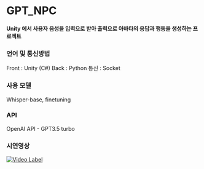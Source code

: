 # GPT_NPC
**Unity 에서 사용자 음성을 입력으로 받아 출력으로 아바타의 응답과 행동을 생성하는 프로젝트**

### 언어 및 통신방법
Front : Unity (C#)
Back : Python
통신 : Socket

### 사용 모델
Whisper-base, finetuning

### API
OpenAI API - GPT3.5 turbo

### 시연영상
[![Video Label](http://img.youtuve.com/vi/w72DnWwqslQ/0.jpg)](https://youtu.be/w72DnWwqslQ)
